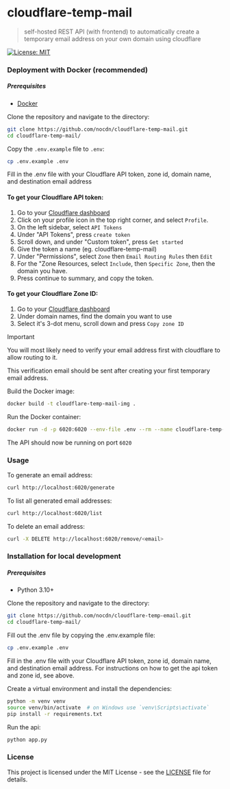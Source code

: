 # cloudflare-temp-mail

> self-hosted REST API (with frontend) to automatically create a temporary email address on your own domain using cloudflare

[![License: MIT](https://img.shields.io/badge/License-MIT-yellow.svg)](https://opensource.org/licenses/MIT)

### Deployment with Docker (recommended)

##### Prerequisites

- [Docker](https://www.docker.com/)

Clone the repository and navigate to the directory:

```bash
git clone https://github.com/nocdn/cloudflare-temp-mail.git
cd cloudflare-temp-mail/
```

Copy the `.env.example` file to `.env`:

```bash
cp .env.example .env
```

Fill in the .env file with your Cloudflare API token, zone id, domain name, and destination email address

#### To get your Cloudflare API token:

1. Go to your [Cloudflare dashboard](https://dash.cloudflare.com)
2. Click on your profile icon in the top right corner, and select `Profile`.
3. On the left sidebar, select `API Tokens`
4. Under "API Tokens", press `create token`
5. Scroll down, and under "Custom token", press `Get started`
6. Give the token a name (eg. cloudflare-temp-mail)
7. Under "Permissions", select `Zone` then `Email Routing Rules` then `Edit`
8. For the "Zone Resources, select `Include`, then `Specific Zone`, then the domain you have.
9. Press continue to summary, and copy the token.

#### To get your Cloudflare Zone ID:

1. Go to your [Cloudflare dashboard](https://dash.cloudflare.com)
2. Under domain names, find the domain you want to use
3. Select it's 3-dot menu, scroll down and press `Copy zone ID`

> [!important]
> You will most likely need to verify your email address first with cloudflare to allow routing to it.
>
> This verification email should be sent after creating your first temporary email address.

Build the Docker image:

```bash
docker build -t cloudflare-temp-mail-img .
```

Run the Docker container:

```bash
docker run -d -p 6020:6020 --env-file .env --rm --name cloudflare-temp-mail cloudflare-temp-mail-img
```

The API should now be running on port `6020`

### Usage

To generate an email address:

```bash
curl http://localhost:6020/generate
```

To list all generated email addresses:

```bash
curl http://localhost:6020/list
```

To delete an email address:

```bash
curl -X DELETE http://localhost:6020/remove/<email>
```

### Installation for local development

##### Prerequisites

- Python 3.10+

Clone the repository and navigate to the directory:

```bash
git clone https://github.com/nocdn/cloudflare-temp-email.git
cd cloudflare-temp-mail/
```

Fill out the .env file by copying the .env.example file:

```bash
cp .env.example .env
```

Fill in the .env file with your Cloudflare API token, zone id, domain name, and destination email address. For instructions on how to get the api token and zone id, see above.

Create a virtual environment and install the dependencies:

```bash
python -m venv venv
source venv/bin/activate  # on Windows use `venv\Scripts\activate`
pip install -r requirements.txt
```

Run the api:

```bash
python app.py
```

### License

This project is licensed under the MIT License - see the [LICENSE](LICENSE) file for details.
